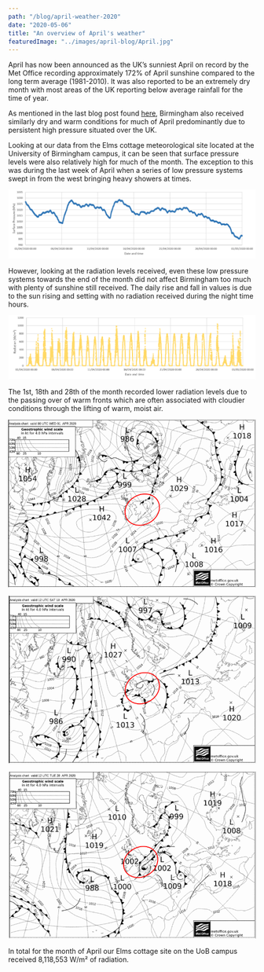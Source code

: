 ```yaml
---
path: "/blog/april-weather-2020"
date: "2020-05-06"
title: "An overview of April's weather"
featuredImage: "../images/april-blog/April.jpg"
---
```


April has now been announced as the UK’s sunniest April on record by the Met Office recording approximately 172% of April sunshine compared to the long term average (1981-2010). It was also reported to be an extremely dry month with most areas of the UK reporting below average rainfall for the time of year. 

As mentioned in the last blog post found [here](./joys-of-april), Birmingham also received similarly dry and warm conditions for much of April predominantly due to persistent high pressure situated over the UK. 


Looking at our data from the Elms cottage meteorological site located at the University of Birmingham campus, it can be seen that surface pressure levels were also relatively high for much of the month. The exception to this was during the last week of April when a series of low pressure systems swept in from the west bringing heavy showers at times. 


![Surface Pressure](../images/april-blog/surface-pressure.PNG)


However, looking at the radiation levels received, even these low pressure systems towards the end of the month did not affect Birmingham too much with plenty of sunshine still received. The daily rise and fall in values is due to the sun rising and setting with no radiation received during the night time hours.


![Radiation](../images/april-blog/radiation.PNG)


The 1st, 18th and 28th of the month recorded lower radiation levels due to the passing over of warm fronts which are often associated with cloudier conditions through the lifting of warm, moist air. 


![Surface Pressure 01/04](../images/april-blog/sp-01-04.PNG)

![Surface Pressure 18/04](../images/april-blog/sp-18-04.PNG)

![Surface Pressure 28/04](../images/april-blog/sp-28-04.PNG)



In total for the month of April our Elms cottage site on the UoB campus received 8,118,553 W/m² of radiation. 